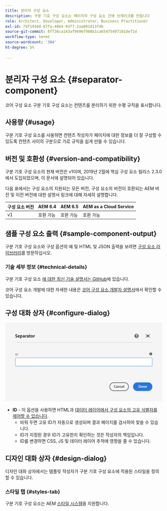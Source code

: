 ```yaml
---
title: 분리자 구성 요소
description: 구분 기호 구성 요소는 페이지의 구성 요소 간에 브레이크를 만듭니다
role: Architect, Developer, Administrator, Business Practitioner
exl-id: 79f19368-67fa-4864-93f7-2aa801d13fdb
source-git-commit: 8ff36ca143af9496f988b1ca65475497181def1d
workflow-type: tm+mt
source-wordcount: '304'
ht-degree: 5%

---
```


# 분리자 구성 요소 {#separator-component}

코어 구성 요소 구분 기호 구성 요소는 컨텐츠를 분리하기 위한 수평 규칙을 표시합니다.

## 사용량 {#usage}

구분 기호 구성 요소를 사용하면 컨텐츠 작성자가 페이지에 대한 정보를 더 잘 구성할 수 있도록 컨텐츠 사이의 구분으로 가로 규칙을 쉽게 만들 수 있습니다.

## 버전 및 호환성 {#version-and-compatibility}

구분 기호 구성 요소의 현재 버전은 v1이며, 2019년 2월에 핵심 구성 요소 릴리스 2.3.0에서 도입되었으며, 이 문서에 설명되어 있습니다.

다음 표에서는 구성 요소의 지원되는 모든 버전, 구성 요소의 버전이 호환되는 AEM 버전 및 이전 버전에 대한 설명서 링크에 대해 자세히 설명합니다.

| 구성 요소 버전 | AEM 6.4 | AEM 6.5 | AEM as a Cloud Service |
|---|---|---|---|
| v1 | 호환 가능 | 호환 가능 | 호환 가능 |

## 샘플 구성 요소 출력 {#sample-component-output}

구분 기호 구성 요소와 구성 옵션의 예 및 HTML 및 JSON 출력을 보려면 [구성 요소 라이브러리](https://adobe.com/go/aem_cmp_library_separator)를 방문하십시오.

### 기술 세부 정보 {#technical-details}

구분 기호 구성 요소 [에 대한 최신 기술 설명서는 GitHub](https://adobe.com/go/aem_cmp_tech_separator_v1)에 있습니다.

코어 구성 요소 개발에 대한 자세한 내용은 [코어 구성 요소 개발자 설명서](/help/developing/overview.md)에서 확인할 수 있습니다.

## 구성 대화 상자 {#configure-dialog}

![구분 기호 구성 요소의 편집 대화 상자](/help/assets/separator-edit.png)

* **ID**  - 이 옵션을 사용하면 HTML과  [데이터 레이어에서 구성 요소의 고유 식별자를 제어할 수 있습니다](/help/developing/data-layer/overview.md).
   * 비워 두면 고유 ID가 자동으로 생성되며 결과 페이지를 검사하여 찾을 수 있습니다.
   * ID가 지정된 경우 ID가 고유한지 확인하는 것은 작성자의 책임입니다.
   * ID를 변경하면 CSS, JS 및 데이터 레이어 추적에 영향을 줄 수 있습니다.

## 디자인 대화 상자 {#design-dialog}

디자인 대화 상자에서는 템플릿 작성자가 구분 기호 구성 요소에 적용된 스타일을 정의할 수 있습니다.

### 스타일 탭 {#styles-tab}

구분 기호 구성 요소는 AEM [스타일 시스템](/help/get-started/authoring.md#component-styling)을 지원합니다.
